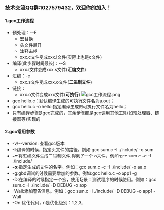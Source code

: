 ### 技术交流QQ群:1027579432，欢迎你的加入！
#### 1.gcc工作流程
- 预处理：--E
    - 宏替换
    - 头文件展开
    - 注释去掉
    - xxx.c文件变成xxx.i文件(实际上也是c文件)
- 编译(此步骤时间最长)：--S
    - xxx.i文件变成xxx.s文件(**汇编文件**)
- 汇编：-c
    - xxx.s文件变成xxx.o文件(**二进制文件**)
- 链接：
    - xxx.o文件变成xxx文件(**可执行**)
![gcc工作流程.png](https://upload-images.jianshu.io/upload_images/13407176-ebd832c1483c7a5b.png?imageMogr2/auto-orient/strip%7CimageView2/2/w/1240)
- gcc hello.c：默认编译生成的可执行文件名为a.out；
- gcc hello.c -o hello:指定编译生成的可执行文件名为hello；
- 只有编译步骤是gcc完成的，其余步骤都是gcc调用其他工具(如预处理器、链接器等)实现的
#### 2.gcc常用参数
- -v/--version: 查看gcc版本
- **-I**:编译的时候，指定头文件的路径。例如:gcc sum.c -I ./include/ -o sum
- **-c**:将汇编文件生成二进制文件,得到了一个.o文件。例如:gcc sum.c -c -I ./include/
- **-o**:指定生成的文件的名字。例如：gcc sum.c -c -I ./include/ -o aa.o
- -g:gbd调试的时候需要增加的参数。例如:gcc hello.c -o app1 -g
- -D:在编译的时候指定一个宏，使用场景：测试程序的时候使用。例如：gcc sum.c -I ./include/ -D DEBUG -o app
- -Wall:添加警告信息。例如：gcc sum.c -I ./include/ -D DEBUG -o app1 -Wall
- -On:优化代码，n是优化级别：1,2,3。
